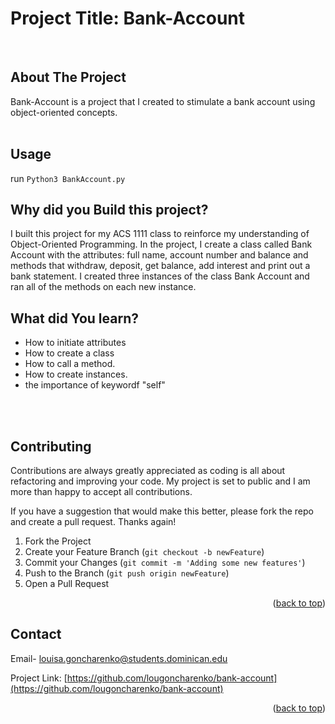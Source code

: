 
# Project Title: Bank-Account
<br>

## About The Project
Bank-Account is a project that I created to stimulate a bank account using object-oriented concepts.
<br>
<br>

## Usage
run  `Python3 BankAccount.py`


## Why did you Build this project?
I built this project for my ACS 1111 class to reinforce my understanding of Object-Oriented Programming. In the project, I create a class called Bank Account with the attributes: full name, account number and balance and methods that withdraw, deposit, get balance, add interest and print out a bank statement. I created three instances of the class Bank Account and ran all of the methods on each new instance. 
<br>


## What did You learn?
- How to initiate attributes
- How to create a class
- How to call a method.
- How to create instances.
- the importance of keywordf "self"
<br>
<br>


<!-- CONTRIBUTING -->
## Contributing
Contributions are always greatly appreciated as coding is all about refactoring and improving your code. My project is set to public and I am more than happy to accept all contributions. 

If you have a suggestion that would make this better, please fork the repo and create a pull request. 
Thanks again!

1. Fork the Project
2. Create your Feature Branch (`git checkout -b newFeature`)
3. Commit your Changes (`git commit -m 'Adding some new features'`)
4. Push to the Branch (`git push origin newFeature`)
5. Open a Pull Request

<p align="right">(<a href="#readme-top">back to top</a>)</p>

<!-- CONTACT -->
## Contact

Email- louisa.goncharenko@students.dominican.edu

Project Link: [https://github.com/lougoncharenko/bank-account](https://github.com/lougoncharenko/bank-account)

<p align="right">(<a href="#readme-top">back to top</a>)</p>
